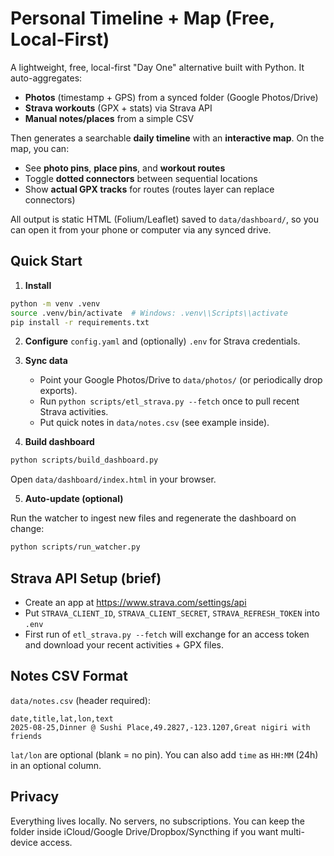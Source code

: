 # Personal Timeline + Map (Free, Local‑First)

A lightweight, free, local-first "Day One" alternative built with Python. It auto-aggregates:

- **Photos** (timestamp + GPS) from a synced folder (Google Photos/Drive)
- **Strava workouts** (GPX + stats) via Strava API
- **Manual notes/places** from a simple CSV

Then generates a searchable **daily timeline** with an **interactive map**. On the map, you can:

- See **photo pins**, **place pins**, and **workout routes**
- Toggle **dotted connectors** between sequential locations
- Show **actual GPX tracks** for routes (routes layer can replace connectors)

All output is static HTML (Folium/Leaflet) saved to `data/dashboard/`, so you can open it from your phone or computer via any synced drive.

## Quick Start

1. **Install**

```bash
python -m venv .venv
source .venv/bin/activate  # Windows: .venv\\Scripts\\activate
pip install -r requirements.txt
```

2. **Configure** `config.yaml` and (optionally) `.env` for Strava credentials.

3. **Sync data**
   - Point your Google Photos/Drive to `data/photos/` (or periodically drop exports).
   - Run `python scripts/etl_strava.py --fetch` once to pull recent Strava activities.
   - Put quick notes in `data/notes.csv` (see example inside).

4. **Build dashboard**

```bash
python scripts/build_dashboard.py
```

Open `data/dashboard/index.html` in your browser.

5. **Auto-update (optional)**

Run the watcher to ingest new files and regenerate the dashboard on change:

```bash
python scripts/run_watcher.py
```

## Strava API Setup (brief)
- Create an app at https://www.strava.com/settings/api
- Put `STRAVA_CLIENT_ID`, `STRAVA_CLIENT_SECRET`, `STRAVA_REFRESH_TOKEN` into `.env`
- First run of `etl_strava.py --fetch` will exchange for an access token and download your recent activities + GPX files.

## Notes CSV Format
`data/notes.csv` (header required):

```csv
date,title,lat,lon,text
2025-08-25,Dinner @ Sushi Place,49.2827,-123.1207,Great nigiri with friends
```

`lat/lon` are optional (blank = no pin). You can also add `time` as `HH:MM` (24h) in an optional column.

## Privacy
Everything lives locally. No servers, no subscriptions. You can keep the folder inside iCloud/Google Drive/Dropbox/Syncthing if you want multi-device access.
```
